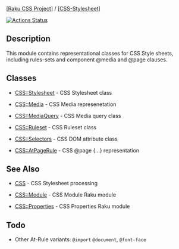 [[Raku CSS Project]](https://css-raku.github.io)
 / [[CSS-Stylesheet]](https://css-raku.github.io/CSS-Stylesheet-raku)

[![Actions Status](https://github.com/css-raku/CSS-Stylesheet-raku/workflows/test/badge.svg)](https://github.com/css-raku/CSS-Stylesheet-raku/actions)


Description
------

This module contains representational classes for CSS Style sheets,
including rules-sets and component @media and @page clauses.

Classes
-------

  * [CSS::Stylesheet](https://css-raku.github.io/CSS-Stylesheet-raku/CSS/Stylesheet) - CSS Stylesheet class

  * [CSS::Media](https://css-raku.github.io/CSS-Stylesheet-raku/CSS/Media) - CSS Media represenetation
  * [CSS::MediaQuery](https://css-raku.github.io/CSS-Stylesheet-raku/CSS/MediaQuery) - CSS Media query class

  * [CSS::Ruleset](https://css-raku.github.io/CSS-Stylesheet-raku/CSS/Ruleset) - CSS Ruleset class

  * [CSS::Selectors](https://css-raku.github.io/CSS-Stylesheet-raku/CSS/Selectors) - CSS DOM attribute class

  * [CSS::AtPageRule](https://css-raku.github.io/CSS-Stylesheet-raku/CSS/AtPageRule) - CSS @page {...} representation


See Also
--------

  * [CSS](https://css-raku.github.io/CSS-raku) - CSS Stylesheet  processing

  * [CSS::Module](https://css-raku.github.io/CSS-Module-raku) - CSS Module Raku module

  * [CSS::Properties](https://css-raku.github.io/CSS-Properties-raku) - CSS Properties Raku module


Todo
----

- Other At-Rule variants: `@import` `@document`, `@font-face`

